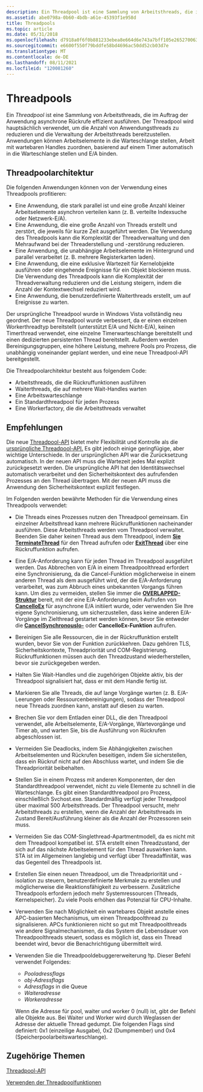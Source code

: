 ```yaml
---
description: Ein Threadpool ist eine Sammlung von Arbeitsthreads, die im Auftrag der Anwendung asynchrone Rückrufe effizient ausführen.
ms.assetid: abe0798a-0b60-4bdb-a61e-45393f1e958d
title: Threadpools
ms.topic: article
ms.date: 05/31/2018
ms.openlocfilehash: d7918a0f6f0b881233ebea8e664d6e743a7bff105e265270063b08af313417e7
ms.sourcegitcommit: e6600f550f79bddfe58bd4696ac50dd52cb03d7e
ms.translationtype: MT
ms.contentlocale: de-DE
ms.lasthandoff: 08/11/2021
ms.locfileid: "120081260"
---
```

# <a name="thread-pools"></a>Threadpools

Ein *Threadpool* ist eine Sammlung von Arbeitsthreads, die im Auftrag der Anwendung asynchrone Rückrufe effizient ausführen. Der Threadpool wird hauptsächlich verwendet, um die Anzahl von Anwendungsthreads zu reduzieren und die Verwaltung der Arbeitsthreads bereitzustellen. Anwendungen können Arbeitselemente in die Warteschlange stellen, Arbeit mit wartebaren Handles zuordnen, basierend auf einem Timer automatisch in die Warteschlange stellen und E/A binden.

## <a name="thread-pool-architecture"></a>Threadpoolarchitektur

Die folgenden Anwendungen können von der Verwendung eines Threadpools profitieren:

-   Eine Anwendung, die stark parallel ist und eine große Anzahl kleiner Arbeitselemente asynchron verteilen kann (z. B. verteilte Indexsuche oder Netzwerk-E/A).
-   Eine Anwendung, die eine große Anzahl von Threads erstellt und zerstört, die jeweils für kurze Zeit ausgeführt werden. Die Verwendung des Threadpools kann die Komplexität der Threadverwaltung und den Mehraufwand bei der Threaderstellung und -zerstörung reduzieren.
-   Eine Anwendung, die unabhängige Arbeitselemente im Hintergrund und parallel verarbeitet (z. B. mehrere Registerkarten laden).
-   Eine Anwendung, die eine exklusive Wartezeit für Kernelobjekte ausführen oder eingehende Ereignisse für ein Objekt blockieren muss. Die Verwendung des Threadpools kann die Komplexität der Threadverwaltung reduzieren und die Leistung steigern, indem die Anzahl der Kontextwechsel reduziert wird.
-   Eine Anwendung, die benutzerdefinierte Waiterthreads erstellt, um auf Ereignisse zu warten.

Der ursprüngliche Threadpool wurde in Windows Vista vollständig neu geordnet. Der neue Threadpool wurde verbessert, da er einen einzelnen Workerthreadtyp bereitstellt (unterstützt E/A und Nicht-E/A), keinen Timerthread verwendet, eine einzelne Timerwarteschlange bereitstellt und einen dedizierten persistenten Thread bereitstellt. Außerdem werden Bereinigungsgruppen, eine höhere Leistung, mehrere Pools pro Prozess, die unabhängig voneinander geplant werden, und eine neue Threadpool-API bereitgestellt.

Die Threadpoolarchitektur besteht aus folgendem Code:

-   Arbeitsthreads, die die Rückruffunktionen ausführen
-   Waiterthreads, die auf mehrere Wait-Handles warten
-   Eine Arbeitswarteschlange
-   Ein Standardthreadpool für jeden Prozess
-   Eine Workerfactory, die die Arbeitsthreads verwaltet

## <a name="best-practices"></a>Empfehlungen

Die neue [Threadpool-API](thread-pool-api.md) bietet mehr Flexibilität und Kontrolle als die [ursprüngliche Threadpool-API.](thread-pooling.md) Es gibt jedoch einige geringfügige, aber wichtige Unterschiede. In der ursprünglichen API war die Zurücksetzung automatisch. In der neuen API muss die Wartezeit jedes Mal explizit zurückgesetzt werden. Die ursprüngliche API hat den Identitätswechsel automatisch verarbeitet und den Sicherheitskontext des aufrufenden Prozesses an den Thread übertragen. Mit der neuen API muss die Anwendung den Sicherheitskontext explizit festlegen.

Im Folgenden werden bewährte Methoden für die Verwendung eines Threadpools verwendet:

-   Die Threads eines Prozesses nutzen den Threadpool gemeinsam. Ein einzelner Arbeitsthread kann mehrere Rückruffunktionen nacheinander ausführen. Diese Arbeitsthreads werden vom Threadpool verwaltet. Beenden Sie daher keinen Thread aus dem Threadpool, indem [**Sie TerminateThread**](/windows/win32/api/processthreadsapi/nf-processthreadsapi-terminatethread) für den Thread aufrufen oder [**ExitThread**](/windows/win32/api/processthreadsapi/nf-processthreadsapi-exitthread) über eine Rückruffunktion aufrufen.
-   Eine E/A-Anforderung kann für jeden Thread im Threadpool ausgeführt werden. Das Abbrechen von E/A in einem Threadpoolthread erfordert eine Synchronisierung, da die Cancel-Funktion möglicherweise in einem anderen Thread als dem ausgeführt wird, der die E/A-Anforderung verarbeitet, was zum Abbruch eines unbekannten Vorgangs führen kann. Um dies zu vermeiden, stellen Sie immer die [**OVERLAPPED-Struktur**](/windows/win32/api/minwinbase/ns-minwinbase-overlapped) bereit, mit der eine E/A-Anforderung beim Aufrufen von [**CancelIoEx**](/windows/win32/api/ioapiset/nf-ioapiset-cancelioex) für asynchrone E/A initiiert wurde, oder verwenden Sie Ihre eigene Synchronisierung, um sicherzustellen, dass keine anderen E/A-Vorgänge im Zielthread gestartet werden können, bevor Sie entweder die [**CancelSynchronousIo-**](/windows/win32/api/ioapiset/nf-ioapiset-cancelsynchronousio) oder **CancelIoEx-Funktion** aufrufen.
-   Bereinigen Sie alle Ressourcen, die in der Rückruffunktion erstellt wurden, bevor Sie von der Funktion zurückkehren. Dazu gehören TLS, Sicherheitskontexte, Threadpriorität und COM-Registrierung. Rückruffunktionen müssen auch den Threadzustand wiederherstellen, bevor sie zurückgegeben werden.
-   Halten Sie Wait-Handles und die zugehörigen Objekte aktiv, bis der Threadpool signalisiert hat, dass er mit dem Handle fertig ist.
-   Markieren Sie alle Threads, die auf lange Vorgänge warten (z. B. E/A-Leerungen oder Ressourcenbereinigungen), sodass der Threadpool neue Threads zuordnen kann, anstatt auf diesen zu warten.
-   Brechen Sie vor dem Entladen einer DLL, die den Threadpool verwendet, alle Arbeitselemente, E/A-Vorgänge, Wartevorgänge und Timer ab, und warten Sie, bis die Ausführung von Rückrufen abgeschlossen ist.
-   Vermeiden Sie Deadlocks, indem Sie Abhängigkeiten zwischen Arbeitselementen und Rückrufen beseitigen, indem Sie sicherstellen, dass ein Rückruf nicht auf den Abschluss wartet, und indem Sie die Threadpriorität beibehalten.
-   Stellen Sie in einem Prozess mit anderen Komponenten, der den Standardthreadpool verwendet, nicht zu viele Elemente zu schnell in die Warteschlange. Es gibt einen Standardthreadpool pro Prozess, einschließlich Svchost.exe. Standardmäßig verfügt jeder Threadpool über maximal 500 Arbeitsthreads. Der Threadpool versucht, mehr Arbeitsthreads zu erstellen, wenn die Anzahl der Arbeitsthreads im Zustand Bereit/Ausführung kleiner als die Anzahl der Prozessoren sein muss.
-   Vermeiden Sie das COM-Singlethread-Apartmentmodell, da es nicht mit dem Threadpool kompatibel ist. STA erstellt einen Threadzustand, der sich auf das nächste Arbeitselement für den Thread auswirken kann. STA ist im Allgemeinen langlebig und verfügt über Threadaffinität, was das Gegenteil des Threadpools ist.
-   Erstellen Sie einen neuen Threadpool, um die Threadpriorität und -isolation zu steuern, benutzerdefinierte Merkmale zu erstellen und möglicherweise die Reaktionsfähigkeit zu verbessern. Zusätzliche Threadpools erfordern jedoch mehr Systemressourcen (Threads, Kernelspeicher). Zu viele Pools erhöhen das Potenzial für CPU-Inhalte.
-   Verwenden Sie nach Möglichkeit ein wartebares Objekt anstelle eines APC-basierten Mechanismus, um einen Threadpoolthread zu signalisieren. APCs funktionieren nicht so gut mit Threadpoolthreads wie andere Signalmechanismen, da das System die Lebensdauer von Threadpoolthreads steuert, sodass es möglich ist, dass ein Thread beendet wird, bevor die Benachrichtigung übermittelt wird.
-   Verwenden Sie die Threadpooldebuggererweiterung !tp. Dieser Befehl verwendet Folgendes:

    -   *Pooladressflags* 
    -   *obj-Adressflags* 
    -   *Adressflags*  in die Queue
    -   *Waiteradresse*
    -   *Workeradresse*

    Wenn die Adresse für pool, waiter und worker 0 (null) ist, gibt der Befehl alle Objekte aus. Bei Waiter und Worker wird durch Weglassen der Adresse der aktuelle Thread gedumpt. Die folgenden Flags sind definiert: 0x1 (einzeilige Ausgabe), 0x2 (Dumpmember) und 0x4 (Speicherpoolarbeitswarteschlange).

## <a name="related-topics"></a>Zugehörige Themen

<dl> <dt>

[Threadpool-API](thread-pool-api.md)
</dt> <dt>

[Verwenden der Threadpoolfunktionen](using-the-thread-pool-functions.md)
</dt> </dl>

 

 
